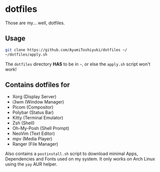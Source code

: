 # dotfiles

Those are my... well, dotfiles.

## Usage

```bash
git clone https://github.com/AyumiToshiyuki/dotfiles ~/
~/dotfiles/apply.sh
```

The `dotfiles` directory **HAS** to be in `~`, or else the `apply.sh` script won't work!

## Contains dotfiles for

- Xorg (Display Server)
- i3wm (Window Manager)
- Picom (Compositor)
- Polybar (Status Bar)
- Kitty (Terminal Emulator)
- Zsh (Shell)
- Oh-My-Posh (Shell Prompt)
- NeoVim (Text Editor)
- mpv (Media Player)
- Ranger (File Manager)

Also contains a `postinstall.sh` script to download minimal Apps, Dependencies and Fonts used on my system.
It only works on Arch Linux using the `yay` AUR helper.
